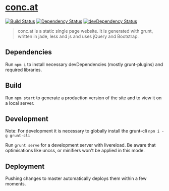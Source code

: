 # [conc.at](https://conc.at/)
[![Build Status](https://jenkins.dovigo.org/buildStatus/icon?job=2018.conc.at)](https://jenkins.dovigo.org/view/concat/job/2018.conc.at/)
[![Dependency Status](https://david-dm.org/conc-at/conc.at.svg)](https://david-dm.org/conc-at/conc.at)
[![devDependency Status](https://david-dm.org/conc-at/conc.at/dev-status.svg)](https://david-dm.org/conc-at/conc.at#info=devDependencies)

> conc.at is a static single page website. It is generated with grunt, written in jade, less and js and uses jQuery and Bootstrap.

## Dependencies

Run `npm i` to install necessary devDependencies (mostly grunt-plugins) and required libraries.

## Build

Run `npm start` to generate a production version of the site and to view it on a local server.

## Development

Note: For development it is necessary to globally install the grunt-cli `npm i -g grunt-cli`

Run `grunt serve` for a development server with livereload. Be aware that optimisations like uncss, or minifiers won't be applied in this mode.

## Deployment

Pushing changes to master automatically deploys them within a few moments.
